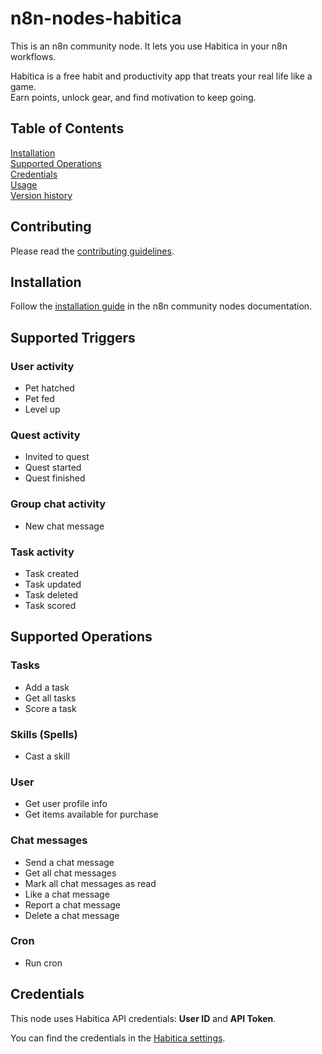 # n8n-nodes-habitica

This is an n8n community node. It lets you use Habitica in your n8n workflows.

Habitica is a free habit and productivity app that treats your real life like a game.   
Earn points, unlock gear, and find motivation to keep going.

## Table of Contents

[Installation](#installation)  
[Supported Operations](#supported-operations)  
[Credentials](#credentials)  
[Usage](#usage)  
[Version history](CHANGELOG.md)

## Contributing

Please read the [contributing guidelines](CONTRIBUTING.md).

## Installation

Follow the [installation guide](https://docs.n8n.io/integrations/community-nodes/installation/) in the n8n community nodes documentation.

## Supported Triggers

### User activity

* Pet hatched
* Pet fed
* Level up

### Quest activity

* Invited to quest
* Quest started
* Quest finished

### Group chat activity

* New chat message

### Task activity

* Task created
* Task updated
* Task deleted
* Task scored


## Supported Operations

### Tasks

* Add a task
* Get all tasks
* Score a task

### Skills (Spells)

* Cast a skill

### User

* Get user profile info
* Get items available for purchase

### Chat messages

* Send a chat message
* Get all chat messages
* Mark all chat messages as read
* Like a chat message
* Report a chat message
* Delete a chat message

### Cron

* Run cron


## Credentials

This node uses Habitica API credentials: **User ID** and **API Token**. 

You can find the credentials in the [Habitica settings](https://habitica.com/user/settings/api).



